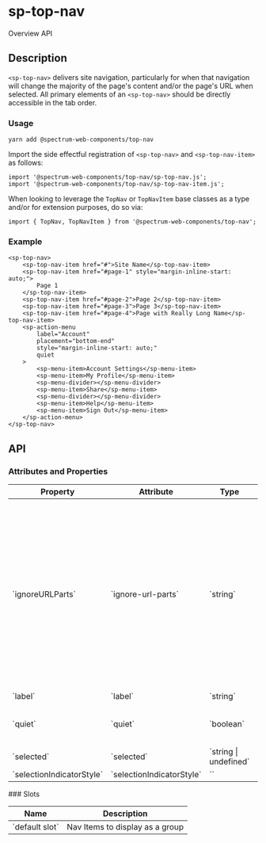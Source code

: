 # sp-top-nav
Overview API
## Description
`<sp-top-nav>` delivers site navigation, particularly for when that navigation will change the majority of the page's content and/or the page's URL when selected. All primary elements of an `<sp-top-nav>` should be directly accessible in the tab order.
### Usage
    
    yarn add @spectrum-web-components/top-nav
    
Import the side effectful registration of `<sp-top-nav>` and `<sp-top-nav-item>` as follows:
    
    import '@spectrum-web-components/top-nav/sp-top-nav.js';
    import '@spectrum-web-components/top-nav/sp-top-nav-item.js';
    
When looking to leverage the `TopNav` or `TopNavItem` base classes as a type and/or for extension purposes, do so via:
    
    import { TopNav, TopNavItem } from '@spectrum-web-components/top-nav';
    
### Example
    
    <sp-top-nav>
        <sp-top-nav-item href="#">Site Name</sp-top-nav-item>
        <sp-top-nav-item href="#page-1" style="margin-inline-start: auto;">
            Page 1
        </sp-top-nav-item>
        <sp-top-nav-item href="#page-2">Page 2</sp-top-nav-item>
        <sp-top-nav-item href="#page-3">Page 3</sp-top-nav-item>
        <sp-top-nav-item href="#page-4">Page with Really Long Name</sp-top-nav-item>
        <sp-action-menu
            label="Account"
            placement="bottom-end"
            style="margin-inline-start: auto;"
            quiet
        >
            <sp-menu-item>Account Settings</sp-menu-item>
            <sp-menu-item>My Profile</sp-menu-item>
            <sp-menu-divider></sp-menu-divider>
            <sp-menu-item>Share</sp-menu-item>
            <sp-menu-divider></sp-menu-divider>
            <sp-menu-item>Help</sp-menu-item>
            <sp-menu-item>Sign Out</sp-menu-item>
        </sp-action-menu>
    </sp-top-nav>
## API
### Attributes and Properties
<table>
  <thead>
    <tr>
      <th>Property</th>
      <th>Attribute</th>
      <th>Type</th>
      <th>Default</th>
      <th>Description</th>
    </tr>
  </thead>
  <tbody>
    <tr>
      <td>`ignoreURLParts`</td>
      <td>`ignore-url-parts`</td>
      <td>`string`</td>
      <td>`''`</td>
      <td>A space separated list of part of the URL to ignore when matching for the "selected" Top Nav Item. Currently supported values are `hash` and `search`, which will remove the `#hash` and `?search=value` respectively.</td>
    </tr>
    <tr>
      <td>`label`</td>
      <td>`label`</td>
      <td>`string`</td>
      <td>`''`</td>
      <td></td>
    </tr>
    <tr>
      <td>`quiet`</td>
      <td>`quiet`</td>
      <td>`boolean`</td>
      <td>`false`</td>
      <td>The Top Nav is displayed without a border.</td>
    </tr>
    <tr>
      <td>`selected`</td>
      <td>`selected`</td>
      <td>`string | undefined`</td>
      <td>``</td>
      <td></td>
    </tr>
    <tr>
      <td>`selectionIndicatorStyle`</td>
      <td>`selectionIndicatorStyle`</td>
      <td>``</td>
      <td>`noSelectionStyle`</td>
      <td></td>
    </tr>
  </tbody>
</table>
### Slots
<table>
  <thead>
    <tr>
      <th>Name</th>
      <th>Description</th>
    </tr>
  </thead>
  <tbody>
    <tr>
      <td>`default slot`</td>
      <td>Nav Items to display as a group</td>
    </tr>
  </tbody>
</table>
